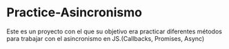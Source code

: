 # Practice-Asincronismo
Este es un proyecto con el que su objetivo era practicar diferentes métodos para trabajar con el asincronismo en JS.(Callbacks, Promises, Async)
